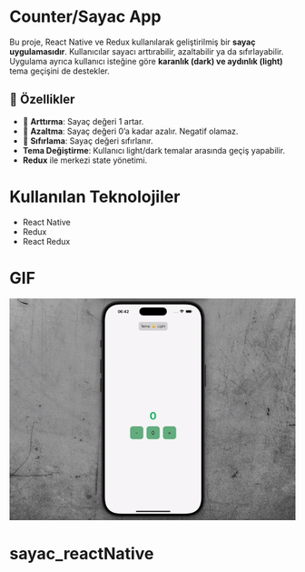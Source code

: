 # Counter/Sayac App

Bu proje, React Native ve Redux kullanılarak geliştirilmiş bir **sayaç uygulamasıdır**. Kullanıcılar sayacı arttırabilir, azaltabilir ya da sıfırlayabilir. Uygulama ayrıca kullanıcı isteğine göre **karanlık (dark) ve aydınlık (light)** tema geçişini de destekler.

## 🚀 Özellikler

- 🔼 **Arttırma**: Sayaç değeri 1 artar.
- 🔽 **Azaltma**: Sayaç değeri 0’a kadar azalır. Negatif olamaz.
- 🔁 **Sıfırlama**: Sayaç değeri sıfırlanır.
- **Tema Değiştirme**: Kullanıcı light/dark temalar arasında geçiş yapabilir.
- **Redux** ile merkezi state yönetimi.

# Kullanılan Teknolojiler

- React Native
- Redux
- React Redux

# GIF

![](src/assets/ekran.gif)

# sayac_reactNative
